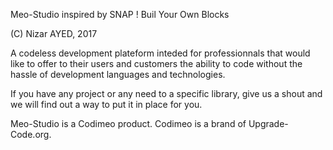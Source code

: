 Meo-Studio inspired by SNAP ! Buil Your Own Blocks

(C) Nizar AYED, 2017

A codeless development plateform inteded for professionnals that
would like to offer to their users and customers the ability
to code without the hassle of development languages and technologies.

If you have any project or any need to a specific library, give us a shout 
and we will find out a way to put it in place for you.

Meo-Studio is a Codimeo product.
Codimeo is a brand of Upgrade-Code.org.
